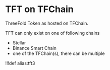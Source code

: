 # TFT on TFChain

ThreeFold Token as hosted on TFChain.

TFT can only exist on one of following chains

- Stellar
- Binance Smart Chain
- one of the TFChain(s), there can be multiple

!!!def alias:tft3